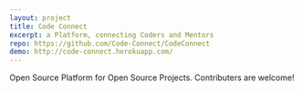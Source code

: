 ```yaml
---
layout: project
title: Code Connect
excerpt: a Platform, connecting Coders and Mentors
repo: https://github.com/Code-Connect/CodeConnect
demo: http://code-connect.herokuapp.com/
---
```


Open Source Platform for Open Source Projects. Contributers are welcome!